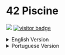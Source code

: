 <h1>42 Piscine</h1>
<p>
  <a href="https://anunesscorp.com" target="_blank"><img src="https://img.shields.io/static/v1?style=for-the-badge&label=Website&message=UP&color=12deda&url=https%3A%2F%2Fanunesscorp.com"></img></a>
  <a href="https://github.com/ItsAnunesS/" target="_blank"><img src="https://img.shields.io/github/followers/itsanuness?style=for-the-badge&logo=github&logoColor=ffffff&color=fcba03" alt="visitor badge"/></a>
</p>

<!-- ENGLISH VERSION -->
<details>
<summary>English Version</summary>
<a href="https://github.com/ItsAnunesS/42Piscine" target="_blank"><img width="30" src="https://raw.githubusercontent.com/ItsAnunesS/ItsAnunesS/master/src/img/flags_parrots/flags/hd/unitedstatesofamericaparrot.gif"></a> > curl parrot.live 

[![HitCount](http://hits.dwyl.com/ItsAnunesS/42Piscine.svg)](http://hits.dwyl.com/ItsAnunesS/42Piscine)

| Project        	| Subject                                                                                        	| Solutions                                                                               	|
|----------------	|--------------------------------------------------------------------------------------------	|-----------------------------------------------------------------------------------------	|
| Shell00         	| [10 exercises](https://github.com/ItsAnunesS/42Piscine/blob/master/Shell/Shell00/en.subject.pdf)          	| [10 exercises](https://github.com/ItsAnunesS/42Piscine/blob/master/Shell/Shell00)                  	|
| Shell01         	| [9 exercises](https://github.com/ItsAnunesS/42Piscine/blob/master/Shell/Shell01/en.subject.pdf)          	| [9 exercises](https://github.com/ItsAnunesS/42Piscine/blob/master/Shell/Shell01)                   	|
| C00         	| [9 exercises](https://github.com/ItsAnunesS/42Piscine/blob/master/C/C00/en.subject.pdf)           	| [9 exercises](https://github.com/ItsAnunesS/42Piscine/blob/master/C/C00)                   	|
| C01         	| [9 exercises](https://github.com/ItsAnunesS/42Piscine/blob/master/C/C01/en.subject.pdf)          	| [9 exercises](https://github.com/ItsAnunesS/42Piscine/blob/master/C/C01)                  	|
| C02         	| [13 exercises](https://github.com/ItsAnunesS/42Piscine/blob/master/C/C02/en.subject.pdf)          	| [11 exercises](https://github.com/ItsAnunesS/42Piscine/blob/master/C/C02)                   	|
| C03         	| [6 exercises](https://github.com/ItsAnunesS/42Piscine/blob/master/C/C03/en.subject.pdf)          	| [6 exercises](https://github.com/ItsAnunesS/42Piscine/blob/master/C/C03)                  	|
| C04         	| [6 exercises](https://github.com/ItsAnunesS/42Piscine/blob/master/C/C04/en.subject.pdf)           	| [6 exercises](https://github.com/ItsAnunesS/42Piscine/blob/master/C/C04)                   	|
| C05         	| [9 exercises](https://github.com/ItsAnunesS/42Piscine/blob/master/C/C05/en.subject.pdf)           	| [9 exercises](https://github.com/ItsAnunesS/42Piscine/blob/master/C/C05)                   	|
| C06         	| [4 exercises](https://github.com/ItsAnunesS/42Piscine/blob/master/C/C06/en.subject.pdf)           	| [4 exercises](https://github.com/ItsAnunesS/42Piscine/blob/master/C/C06)                   	|
| C07         	| [6 exercises](https://github.com/ItsAnunesS/42Piscine/blob/master/C/C07/en.subject.pdf)                                                                            | [0 exercises](https://github.com/ItsAnunesS/42Piscine/blob/master/C/C07)                  	|
| C08         	| [6 exercises](https://github.com/ItsAnunesS/42Piscine/blob/master/C/C08/en.subject.pdf)          	| [5 exercises](https://github.com/ItsAnunesS/42Piscine/blob/master/C/C08)                  	|
| C09         	| [3 exercises](https://github.com/ItsAnunesS/42Piscine/blob/master/C/C09/en.subject.pdf)          	| [0 exercises](https://github.com/ItsAnunesS/42Piscine/blob/master/C/C09)                  	|
| C10         	| [4 exercises](https://github.com/ItsAnunesS/42Piscine/blob/master/C/C10/en.subject.pdf)           	| [0 exercises](https://github.com/ItsAnunesS/42Piscine/blob/master/C/C10)                   	|
| C11         	| [8 exercises](https://github.com/ItsAnunesS/42Piscine/blob/master/C/C11/en.subject.pdf)          	| [0 exercises](https://github.com/ItsAnunesS/42Piscine/blob/master/C/C11)                   	|
| C12         	| [18 exercises](https://github.com/ItsAnunesS/42Piscine/blob/master/C/C12/en.subject.pdf)          	| [0 exercises](https://github.com/ItsAnunesS/42Piscine/blob/master/C/C12)                   	|
| C13         	| [8 exercises](https://github.com/ItsAnunesS/42Piscine/blob/master/C/C13/en.subject.pdf)          	| [0 exercises](https://github.com/ItsAnunesS/42Piscine/blob/master/C/C13)                   	|
| Rush 00        	| [Print rectangles](https://github.com/ItsAnunesS/42Piscine/blob/master/Rush/Rush00/en.subject.pdf) 	| [Error](https://github.com/ItsAnunesS/42Piscine/tree/master/Rush/Rush00/ex00)                 	|
| Rush 01        	| [Idk](https://github.com/ItsAnunesS/42Piscine/blob/master/Rush/Rush01/en.subject.pdf)    	| [Not done](https://github.com/ItsAnunesS/42Piscine/tree/master/Rush/Rush01)                  	|
| Rush 02        	| [Number Dict](https://github.com/ItsAnunesS/42Piscine/blob/master/Rush/Rush02/en.subject.pdf) 	| [Error](https://github.com/ItsAnunesS/42Piscine/tree/master/Rush/Rush02/ex00)             	|
| BSQ            	| [Big Square](https://github.com/ItsAnunesS/42Piscine/blob/master/BSQ/en.subject.pdf)                     	| [Error](https://github.com/ItsAnunesS/42Piscine/tree/master/BSQ)              	|

### Moulinette evaluations
#### Shell00
> **You have been graded 100 on C Piscine Shell 00:**<br>ex00: OK | ex01: OK | ex02: OK | ex03: OK | ex04: OK | ex05: OK | ex06: OK | ex07: OK | ex08: OK | ex09: OK

#### Shell01
> **You have been graded 100 on C Piscine Shell 01:**<br>ex01: OK | ex02: OK | ex03: OK | ex04: OK | ex05: OK | ex06: OK | ex07: OK | ex08: OK

#### C00
> **You have been graded 100 on C Piscine C 00:**<br>ex00: OK | ex01: OK | ex02: OK | ex03: OK | ex04: OK | ex05: OK | ex06: OK | ex07: OK | ex08: OK

#### C01
> **You have been graded 100 on C Piscine C 01:**<br>ex00: OK | ex01: OK | ex02: OK | ex03: OK | ex04: OK | ex05: OK | ex06: OK | ex07: OK | ex08: OK

#### C02
> **You have been graded 75 on C Piscine C 02:**<br>ex00: OK | ex01: OK | ex02: OK | ex03: OK | ex04: OK | ex05: OK | ex06: OK | ex07: OK | ex08: OK | ex09: OK | ex10: OK | ex11: Nothing turned in | ex12: Nothing turned in

#### C03
> **You have been graded 100 on C Piscine C 03:**<br>ex00: OK | ex01: OK | ex02: OK | ex03: OK | ex04: OK | ex05: OK

#### C04
> **You have been graded 70 on C Piscine C 04:**<br>ex00: OK | ex01: OK | ex02: OK | ex03: OK | ex04: Norme error | ex05: Norme error

#### C05
> **You have been graded 100 on C Piscine C 05:**<br>ex00: OK | ex01: OK | ex02: OK | ex03: OK | ex04: OK | ex05: OK | ex06: OK | ex07: OK | ex08: OK

#### C06
> **You have been graded 100 on C Piscine C 06:**<br>ex00: OK | ex01: OK | ex02: OK | ex03: OK

#### C07
> **I didn't send**

#### C08
> **You have been graded 21 on C Piscine C 08:**<br>ex00: OK | ex01: OK | ex02: OK | ex03: Does not compile | ex04: OK | ex05: Nothing turned in

#### C09
> **I didn't send**

#### C10
> **I didn't send**

#### C11
> **I didn't send**

#### C12
> **I didn't send**

#### C13
> **I didn't send**

### FAQ

- **hat is 42?**<br>42 is a coding school, recognized as one of the best in the world, with an innovative and disruptive educational model, based on a peer-to-peer, project-based, and gamified learning system. Founded in Paris in 2013, 42 is present in more than 30 cities worldwide, offering anyone over 17 years old the opportunity to learn to program for free. Despite having many students who joined 42 without any prior code experience, the school’s employability rate is 100%.
<br>

- **How does the Piscine work?**<br>The Piscine is a phase of the selection process that lasts 4 weeks and involves face-to-face experience at the 42 Lisboa campus. This is typically a very intense period of great commitment and enormous learning. During the Piscine, you’ll discover a lot about the basics of programming and the importance of working as a team.
<br>

- **What are the Piscine's selection criteria?**<br>We do not reveal the selection criteria, but we can tell you this: candidates who work hard, make progress, work as a team and never give up are the ones that best fit our student profile. We don’t focus too much on who can finish the exercises first, but rather who is motivated and enthusiastic about continuing learning.
<br>

- **Why is the Piscine called Piscine?**<br>Piscine” is the French word for swimming pool. It has this name because, during this phase of the process, you’ll dive with the other candidates in a massive world of programming – and learn to swim in it.
<br>

- **Does 42 have ownership rights to any code that students develop during the program?**<br>No. 42 Lisboa students have full ownership of all the code they create on campus, in both curricular or personal projects. We don’t want to stop our students from making big strides and starting their path until they become intellectual property millionaires.
<br>

To learn more, visit: [42 Lisboa](https://www.42lisboa.com/)

</details>

<!-- PORTUGUESE VERSION -->
<details>
<summary>Portuguese Version</summary>
<a href="https://github.com/ItsAnunesS/42Piscine" target="_blank"><img width="30" src="https://raw.githubusercontent.com/ItsAnunesS/ItsAnunesS/master/src/img/flags_parrots/flags/hd/portugalparrot.gif"></a> > curl parrot.live 
  
 [![HitCount](http://hits.dwyl.com/ItsAnunesS/42Piscine.svg)](http://hits.dwyl.com/ItsAnunesS/42Piscine)

| Projeto        	| PDF                                                                                        	| Solução                                                                               	|
|----------------	|--------------------------------------------------------------------------------------------	|-----------------------------------------------------------------------------------------	|
| Shell00         	| [10 exercícios](https://github.com/ItsAnunesS/42Piscine/blob/master/Shell/Shell00/pt.subject.pdf)          	| [10 exercícios](https://github.com/ItsAnunesS/42Piscine/blob/master/Shell/Shell00)                  	|
| Shell01         	| [9 exercícios](https://github.com/ItsAnunesS/42Piscine/blob/master/Shell/Shell01/pt.subject.pdf)          	| [9 exercícios](https://github.com/ItsAnunesS/42Piscine/blob/master/Shell/Shell01)                   	|
| C00         	| [9 exercícios](https://github.com/ItsAnunesS/42Piscine/blob/master/C/C00/pt.subject.pdf)           	| [9 exercícios](https://github.com/ItsAnunesS/42Piscine/blob/master/C/C00)                   	|
| C01         	| [9 exercícios](https://github.com/ItsAnunesS/42Piscine/blob/master/C/C01/pt.subject.pdf)          	| [9 exercícios](https://github.com/ItsAnunesS/42Piscine/blob/master/C/C01)                  	|
| C02         	| [13 exercícios](https://github.com/ItsAnunesS/42Piscine/blob/master/C/C02/pt.subject.pdf)          	| [11 exercícios](https://github.com/ItsAnunesS/42Piscine/blob/master/C/C02)                   	|
| C03         	| [6 exercícios](https://github.com/ItsAnunesS/42Piscine/blob/master/C/C03/pt.subject.pdf)          	| [6 exercícios](https://github.com/ItsAnunesS/42Piscine/blob/master/C/C03)                  	|
| C04         	| [6 exercícios](https://github.com/ItsAnunesS/42Piscine/blob/master/C/C04/pt.subject.pdf)           	| [6 exercícios](https://github.com/ItsAnunesS/42Piscine/blob/master/C/C04)                   	|
| C05         	| [9 exercícios](https://github.com/ItsAnunesS/42Piscine/blob/master/C/C05/pt.subject.pdf)           	| [9 exercícios](https://github.com/ItsAnunesS/42Piscine/blob/master/C/C05)                   	|
| C06         	| [4 exercícios](https://github.com/ItsAnunesS/42Piscine/blob/master/C/C06/pt.subject.pdf)           	| [4 exercícios](https://github.com/ItsAnunesS/42Piscine/blob/master/C/C06)                   	|
| C07         	| [6 exercícios](https://github.com/ItsAnunesS/42Piscine/blob/master/C/C07/pt.subject.pdf)                                                                            | [0 exercícios](https://github.com/ItsAnunesS/42Piscine/blob/master/C/C07)                  	|
| C08         	| [6 exercícios](https://github.com/ItsAnunesS/42Piscine/blob/master/C/C08/pt.subject.pdf)          	| [5 exercícios](https://github.com/ItsAnunesS/42Piscine/blob/master/C/C08)                  	|
| C09         	| [3 exercícios](https://github.com/ItsAnunesS/42Piscine/blob/master/C/C09/pt.subject.pdf)          	| [0 exercícios](https://github.com/ItsAnunesS/42Piscine/blob/master/C/C09)                  	|
| C10         	| [4 exercícios](https://github.com/ItsAnunesS/42Piscine/blob/master/C/C10/pt.subject.pdf)           	| [0 exercícios](https://github.com/ItsAnunesS/42Piscine/blob/master/C/C10)                   	|
| C11         	| [8 exercícios](https://github.com/ItsAnunesS/42Piscine/blob/master/C/C11/pt.subject.pdf)          	| [0 exercícios](https://github.com/ItsAnunesS/42Piscine/blob/master/C/C11)                   	|
| C12         	| [18 exercícios](https://github.com/ItsAnunesS/42Piscine/blob/master/C/C12/pt.subject.pdf)          	| [0 exercícios](https://github.com/ItsAnunesS/42Piscine/blob/master/C/C12)                   	|
| C13         	| [8 exercícios](https://github.com/ItsAnunesS/42Piscine/blob/master/C/C13/pt.subject.pdf)          	| [0 exercícios](https://github.com/ItsAnunesS/42Piscine/blob/master/C/C13)                   	|
| Rush 00        	| [Print rectangles](https://github.com/ItsAnunesS/42Piscine/blob/master/Rush/Rush00/en.subject.pdf) 	| [Error](https://github.com/ItsAnunesS/42Piscine/tree/master/Rush/Rush00/ex00)                 	|
| Rush 01        	| [Idk](https://github.com/ItsAnunesS/42Piscine/blob/master/Rush/Rush01/en.subject.pdf)    	| [Not done](https://github.com/ItsAnunesS/42Piscine/tree/master/Rush/Rush01)                  	|
| Rush 02        	| [Number Dict](https://github.com/ItsAnunesS/42Piscine/blob/master/Rush/Rush02/en.subject.pdf) 	| [Error](https://github.com/ItsAnunesS/42Piscine/tree/master/Rush/Rush02/ex00)             	|
| BSQ            	| [Big Square](https://github.com/ItsAnunesS/42Piscine/blob/master/BSQ/en.subject.pdf)                     	| [Error](https://github.com/ItsAnunesS/42Piscine/tree/master/BSQ)              	|

### Avaliações Moulinette
#### Shell00
> **You have been graded 100 on C Piscine Shell 00:**<br>ex00: OK | ex01: OK | ex02: OK | ex03: OK | ex04: OK | ex05: OK | ex06: OK | ex07: OK | ex08: OK | ex09: OK

#### Shell01
> **You have been graded 100 on C Piscine Shell 01:**<br>ex01: OK | ex02: OK | ex03: OK | ex04: OK | ex05: OK | ex06: OK | ex07: OK | ex08: OK

#### C00
> **You have been graded 100 on C Piscine C 00:**<br>ex00: OK | ex01: OK | ex02: OK | ex03: OK | ex04: OK | ex05: OK | ex06: OK | ex07: OK | ex08: OK

#### C01
> **You have been graded 100 on C Piscine C 01:**<br>ex00: OK | ex01: OK | ex02: OK | ex03: OK | ex04: OK | ex05: OK | ex06: OK | ex07: OK | ex08: OK

#### C02
> **You have been graded 75 on C Piscine C 02:**<br>ex00: OK | ex01: OK | ex02: OK | ex03: OK | ex04: OK | ex05: OK | ex06: OK | ex07: OK | ex08: OK | ex09: OK | ex10: OK | ex11: Nothing turned in | ex12: Nothing turned in

#### C03
> **You have been graded 100 on C Piscine C 03:**<br>ex00: OK | ex01: OK | ex02: OK | ex03: OK | ex04: OK | ex05: OK

#### C04
> **You have been graded 70 on C Piscine C 04:**<br>ex00: OK | ex01: OK | ex02: OK | ex03: OK | ex04: Norme error | ex05: Norme error

#### C05
> **You have been graded 100 on C Piscine C 05:**<br>ex00: OK | ex01: OK | ex02: OK | ex03: OK | ex04: OK | ex05: OK | ex06: OK | ex07: OK | ex08: OK

#### C06
> **You have been graded 100 on C Piscine C 06:**<br>ex00: OK | ex01: OK | ex02: OK | ex03: OK

#### C07
> **Não Enviei**

#### C08
> **You have been graded 21 on C Piscine C 08:**<br>ex00: OK | ex01: OK | ex02: OK | ex03: Does not compile | ex04: OK | ex05: Nothing turned in

#### C09
> **Não Enviei**

#### C10
> **Não Enviei**

#### C11
> **Não Enviei**

#### C12
> **Não Enviei**

#### C13
> **Não Enviei**

### FAQ

- **O que é a 42?**<br>A 42 é uma escola de programação, reconhecida como uma das melhores do mundo, com um modelo pedagógico inovador e disruptivo, baseado num sistema de aprendizagem peer-to-peer, project based e gamificado. Fundada em Paris em 2013, a 42 está presente em mais de 30 cidades em todo o mundo, oferecendo a qualquer pessoa com mais de 17 anos a oportunidade de aprender a programar de forma gratuita. Embora muitos dos alunos tenham entrado na 42 sem qualquer experiência prévia com código, a taxa de empregabilidade da escola aproxima-se dos 100%.
<br>

- **Como funciona a Piscine?**<br>A Piscine é uma fase do processo de seleção que dura 4 semanas e que implica a experiência presencial no campus da 42. Este é tipicamente um período muito intenso, de grande empenho e enorme aprendizagem. Durante a Piscine, vais descobrir muito sobre as bases da programação e sobre a importância de trabalhar em equipa.
<br>

- **Quais são os critérios de seleção da Piscine?**<br>Não revelamos os critérios de seleção. Mas podemos contar-te isto: os candidatos que se empenham muito, progridem, trabalham em equipa e nunca desistem são os que melhor se encaixam no perfil de aluno 42. Não avaliamos tanto quem consegue acabar os exercícios primeiro, mas antes quem está motivado e entusiasmado para continuar a aprender.
<br>

- **Porque é que a Piscine se chama Piscine?**<br>“Piscine” é a palavra francesa para piscina. Tem este nome porque durante esta fase do processo vais mergulhar com os outros candidatos num enorme mundo de programação – e aprender a nadar no mesmo.
<br>

- **A 42 tem direitos de propriedade sobre qualquer código que os alunos desenvolvam durante o programa?**<br>Não. Os alunos da 42 Lisboa têm total propriedade de todo o código que criarem no campus, em projetos do programa ou pessoais. Não queremos impedir os nossos alunos de fazerem grandes avanços e começarem o seu caminho até se tornarem milionários da propriedade  intelectual.
<br>

Para saber mais, visite: [42 Lisboa](https://www.42lisboa.com/)
  
</details>
